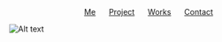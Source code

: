 <div align="center">
    <a href="https://www.atlasyigitaydin.com/me" style="margin-right: 20px;">Me</a>
    <a href="https://www.atlasyigitaydin.com/projects" style="margin-right: 20px;">Project</a>
    <a href="https://www.atlasyigitaydin.com/works" style="margin-right: 20px;">Works</a>
    <a href="https://www.atlasyigitaydin.com/contact">Contact</a>
</div>

![Alt text](https://spotify-recently-played-readme.vercel.app/api?user=hk9c2heeeijh7u0lmo69tvneu&width=1000%&count=1)
